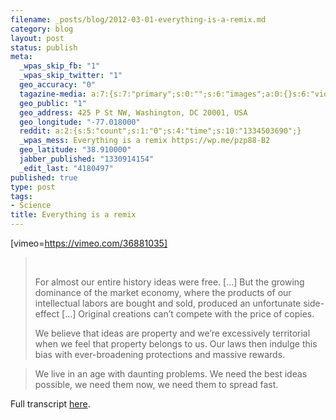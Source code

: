 ```yaml
--- 
filename: _posts/blog/2012-03-01-everything-is-a-remix.md
category: blog
layout: post
status: publish
meta: 
  _wpas_skip_fb: "1"
  _wpas_skip_twitter: "1"
  geo_accuracy: "0"
  tagazine-media: a:7:{s:7:"primary";s:0:"";s:6:"images";a:0:{}s:6:"videos";a:0:{}s:11:"image_count";s:1:"0";s:6:"author";s:7:"4180497";s:7:"blog_id";s:7:"8438084";s:9:"mod_stamp";s:19:"2012-03-05 02:22:31";}
  geo_public: "1"
  geo_address: 425 P St NW, Washington, DC 20001, USA
  geo_longitude: "-77.018000"
  reddit: a:2:{s:5:"count";s:1:"0";s:4:"time";s:10:"1334503690";}
  _wpas_mess: Everything is a remix https://wp.me/pzp88-B2
  geo_latitude: "38.910000"
  jabber_published: "1330914154"
  _edit_last: "4180497"
published: true
type: post
tags: 
- Science
title: Everything is a remix
---
```

[vimeo=https://vimeo.com/36881035]
<blockquote>&nbsp;

For almost our entire history ideas were free. [...] But the growing dominance of the market economy, where the products of our intellectual labors are bought and sold, produced an unfortunate side-effect [...] Original creations can’t compete with the price of copies.

<!--more-->

We believe that ideas are property and we’re excessively territorial when we feel that property belongs to us. Our laws then indulge this bias with ever-broadening protections and massive rewards.</blockquote>
<blockquote>We live in an age with daunting problems. We need the best ideas possible, we need them now, we need them to spread fast.</blockquote>
Full transcript <a href="https://www.everythingisaremix.info/everything-is-a-remix-part-4-transcript/">here</a>.
